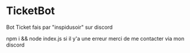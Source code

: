 # TicketBot
Bot Ticket fais par "inspidusoir" sur discord


npm i && node index.js
si il y'a une erreur merci de me contacter via mon discord
